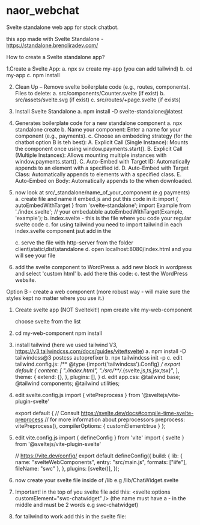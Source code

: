 # naor_webchat
Svelte standalone web app for stock chatbot.

this app made with Svelte Standalone - https://standalone.brenoliradev.com/

How to create a Svelte standalone app?

1.Create a Svelte App:
    a. npx sv create my-app (you can add tailwind)
    b. cd my-app
    c. npm install

2. Clean Up – Remove svelte boilerplate code (e.g., routes, components).
    Files to delete:
    a. src/components/Counter.svelte (if exist)
    b. src/assets/svelte.svg (if exist)
    c. src/routes/+page.svelte (if exists)
3. Install Svelte Standalone
    a. npm install -D svelte-standalone@latest

4. Generates boilerplate code for a new standalone component
    a. npx standalone create
    b. Name your component: Enter a name for your component (e.g., payments).
    c. Choose an embedding strategy (for the chatbot option B is teh best):
        A. Explicit Call (Single Instance): Mounts the component once using window.payments.start().
        B. Explicit Call (Multiple Instances): Allows mounting multiple instances with window.payments.start().
        C. Auto-Embed with Target ID: Automatically appends to an element with a specified id.
        D. Auto-Embed with Target Class: Automatically appends to elements with a specified class.
        E. Auto-Embed on Body: Automatically appends to the <body> when downloaded.
5. now look at src/_standalone/name_of_your_component (e.g payments)
    a. create file and name it embed.js and put this code in it:
        import { autoEmbedWithTarget } from 'svelte-standalone';
        import Example from './index.svelte'; // your embedabble
        autoEmbedWithTarget(Example, 'example');
    b. index.svelte - this is the file where you code your regular svelte code
    c. for using tailwind you need to import tailwind in each index.svelte component jsut add in the <script> import '../../app.css';
6.  Build the app
    a.npx standalone build --all
7. test the app
    a. step 6 will create a files in client\static\dist\standalone\componentName.min.js
    b create a file call it index.html and put this code in it:
        <!DOCTYPE html>
    <html>
    <head>
        <title>Floating Button Test</title>
    </head>
    <body>
        <h1>Testing the Floating Button</h1>
        <p>This is some content to test with.</p>
        <script src="tryitnow.min.js"></script>
        <floating-button></floating-button>
    </body>
    </html>

    c. serve the file with http-server from the folder client\static\dist\standalone
    d. open localhost:8080/index.html and you will see your file
8. add the svelte component to WordPress
    a. add new block in wordpress and select 'custom html'
    b. add there this code:
        <script src="http://localhost:8080/floating_button.min.js"></script>
    c. test the WordPress website.

Option B - create a web component (more robust way - will make sure the styles kept no matter where you use it.)

1. Create svelte app (NOT Sveltekit!) 
    npm create vite my-web-component 

    choose svelte from the list
2.  cd my-web-component
    npm install

3. install tailwind (here we used tailwind V3, https://v3.tailwindcss.com/docs/guides/vite#svelte)
    a. npm install -D tailwindcss@3 postcss autoprefixer
    b. npx tailwindcss init -p
    c. edit tailwind.config.js:
        /** @type {import('tailwindcss').Config} */
            export default {
            content: [
                "./index.html",
                "./src/**/*.{svelte,js,ts,jsx,tsx}",
            ],
            theme: {
                extend: {},
            },
            plugins: [],
            }
    d. edit app.css:
        @tailwind base;
        @tailwind components;
        @tailwind utilities;
4. edit svelte.config.js
    import { vitePreprocess } from '@sveltejs/vite-plugin-svelte'

    export default {
    // Consult https://svelte.dev/docs#compile-time-svelte-preprocess
    // for more information about preprocessors
    preprocess: vitePreprocess(),
    compilerOptions: {
        customElement:true
    }
    };

5. edit vite.config.js
    import { defineConfig } from 'vite'
    import { svelte } from '@sveltejs/vite-plugin-svelte'

    // https://vite.dev/config/
    export default defineConfig({
    build: {
        lib: {
        name: "svelteWebComponents",
        entry: "src/main.js",
        formats: ["iife"],
        fileName: "swc"
        },
    },
    plugins: [svelte()],
    });

6. now create your svelte file inside of /lib
    e.g /lib/ChatWidget.svelte

7. Important! in the top of you svelte file add this: 
    <svelte:options customElement="swc-chatwidget" /> 
    (the name must have a - in the middle and must be 2 words e.g swc-chatwidget)

8. for tailwind to work add this in the svelte file:
    <style>
        @import 'tailwindcss/base';
        @import 'tailwindcss/components';
        @import 'tailwindcss/utilities';
    <style>

9. edit /src/main.js
    import './app.css'
    import ChatWidget from './lib/ChatWidget.svelte';

10. build the app 
    a. npm run build

11. you will have now in the /dist folder 3 files, you need only the file swc.iife.js

12. host this file anywehere you want.

13. in every place you want to use the web component add the following tags in the html
    
    <script type="module" src="where_you_host_the_file/swc.iife.js"></script>
    <swc-chatwidget></swc-chatwidget>

    Note: the second tag will have the same value as the value you used in the svelte file: <svelte:options customElement="swc-chatwidget" /> 
    


